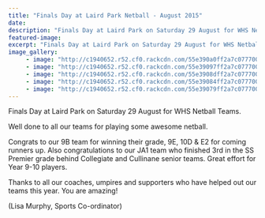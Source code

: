 ```yaml
---
title: "Finals Day at Laird Park Netball - August 2015"
date: 
description: "Finals Day at Laird Park on Saturday 29 August for WHS Netball Teams."
featured-image: 
excerpt: "Finals Day at Laird Park on Saturday 29 August for WHS Netball Teams."
image_gallery:
     - image: "http://c1940652.r52.cf0.rackcdn.com/55e390a0ff2a7c0777000a15/Netball-2.jpg"
     - image: "http://c1940652.r52.cf0.rackcdn.com/55e39097ff2a7c0777000a13/Netball-3.jpg"
     - image: "http://c1940652.r52.cf0.rackcdn.com/55e3908dff2a7c0777000a11/Netball-4.jpg"
     - image: "http://c1940652.r52.cf0.rackcdn.com/55e39084ff2a7c0777000a0f/Netball-5.jpg"
     - image: "http://c1940652.r52.cf0.rackcdn.com/55e39079ff2a7c0777000a0d/Netball-6.jpg"
---
```


<p><span>Finals Day at Laird Park on Saturday 29 August for WHS Netball Teams. </span></p>
<p><span>Well done to all our teams for playing some awesome netball. </span></p>
<p><span>Congrats to our 9B team for winning their grade, 9E, 10D &amp; E2 for coming runners up. Also congratulations to our JA1 team who finished 3rd in the SS Premier grade behind Collegiate and Cullinane senior teams. Great effort for Year 9-10 players. </span></p>
<p><span>Thanks to all our coaches, umpires and supporters who have helped out our teams this year. You are amazing!</span></p>
<p><span>(Lisa Murphy, Sports Co-ordinator)</span></p>

